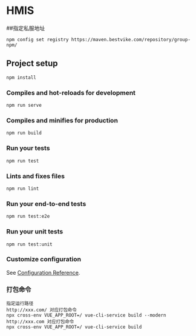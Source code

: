 # HMIS

##指定私服地址
```
npm config set registry https://maven.bestvike.com/repository/group-npm/
```

## Project setup
```
npm install
```

### Compiles and hot-reloads for development
```
npm run serve
```

### Compiles and minifies for production
```
npm run build
```

### Run your tests
```
npm run test
```

### Lints and fixes files
```
npm run lint
```

### Run your end-to-end tests
```
npm run test:e2e
```

### Run your unit tests
```
npm run test:unit
```

### Customize configuration
See [Configuration Reference](https://cli.vuejs.org/config/).

### 打包命令
```
指定运行路径
http://xxx.com/ 对应打包命令
npx cross-env VUE_APP_ROOT=/ vue-cli-service build --modern
http://xxx.com 对应打包命令
npx cross-env VUE_APP_ROOT=/ vue-cli-service build
```
